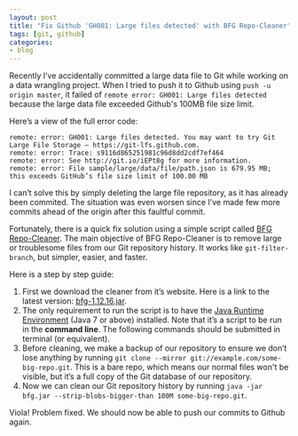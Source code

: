 ```yaml
---
layout: post
title: "Fix Github 'GH001: Large files detected' with BFG Repo-Cleaner"
tags: [git, github]
categories:
- blog
---
```


Recently I’ve accidentally committed a large data file to Git while working on a data wrangling project. When I tried to push it to Github using `push -u origin master`, it failed of `remote error: GH001: Large files detected` because the large data file exceeded Github's 100MB file size limit.

Here’s a view of the full error code:

```
remote: error: GH001: Large files detected. You may want to try Git Large File Storage — https://git-lfs.github.com.
remote: error: Trace: s9116d865251981c96d8dd2cdf7ef464
remote: error: See http://git.io/iEPt8g for more information.
remote: error: File sample/large/data/file/path.json is 679.95 MB; this exceeds GitHub’s file size limit of 100.00 MB
```

I can’t solve this by simply deleting the large file repository, as it has already been commited. The situation was even worsen since I’ve made few more commits ahead of the origin after this faultful commit.

Fortunately, there is a quick fix solution using a simple script called [BFG Repo-Cleaner](https://rtyley.github.io/bfg-repo-cleaner/). The main objective of BFG Repo-Cleaner is to remove large or troublesome files from our Git repository history. It works like `git-filter-branch`, but simpler, easier, and faster.

Here is a step by step guide:

1. First we download the cleaner from it’s website. Here is a link to the latest version: [bfg-1.12.16.jar](http://repo1.maven.org/maven2/com/madgag/bfg/1.12.16/bfg-1.12.16.jar). 
2. The only requirement to run the script is to have the [Java Runtime Environment](http://java.com/en/download/manual.jsp) (Java 7 or above) installed. Note that it’s a script to be run in the **command line**. The following commands should be submitted in terminal (or equivalent).
3. Before cleaning, we make a backup of our repository to ensure we don’t lose anything by running `git clone --mirror git://example.com/some-big-repo.git`. This is a bare repo, which means our normal files won't be visible, but it’s a full copy of the Git database of our repository.
4. Now we can clean our Git repository history by running `java -jar bfg.jar --strip-blobs-bigger-than 100M some-big-repo.git`.

Viola! Problem fixed. We should now be able to push our commits to Github again.


